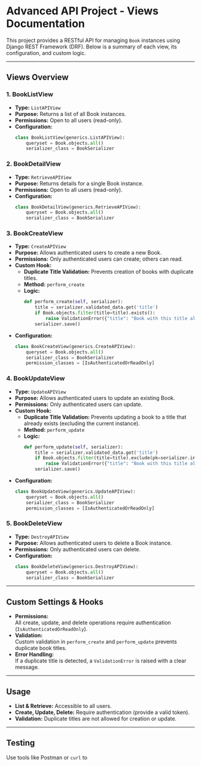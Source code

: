 # Advanced API Project - Views Documentation

This project provides a RESTful API for managing `Book` instances using Django REST Framework (DRF). Below is a summary of each view, its configuration, and custom logic.

---

## Views Overview

### 1. BookListView
- **Type:** `ListAPIView`
- **Purpose:** Returns a list of all Book instances.
- **Permissions:** Open to all users (read-only).
- **Configuration:**  
  ```python
  class BookListView(generics.ListAPIView):
      queryset = Book.objects.all()
      serializer_class = BookSerializer
  ```

### 2. BookDetailView
- **Type:** `RetrieveAPIView`
- **Purpose:** Returns details for a single Book instance.
- **Permissions:** Open to all users (read-only).
- **Configuration:**  
  ```python
  class BookDetailView(generics.RetrieveAPIView):
      queryset = Book.objects.all()
      serializer_class = BookSerializer
  ```

### 3. BookCreateView
- **Type:** `CreateAPIView`
- **Purpose:** Allows authenticated users to create a new Book.
- **Permissions:** Only authenticated users can create; others can read.
- **Custom Hook:**  
  - **Duplicate Title Validation:** Prevents creation of books with duplicate titles.
  - **Method:** `perform_create`
  - **Logic:**  
    ```python
    def perform_create(self, serializer):
        title = serializer.validated_data.get('title')
        if Book.objects.filter(title=title).exists():
            raise ValidationError({"title": "Book with this title already exists."})
        serializer.save()
    ```
- **Configuration:**  
  ```python
  class BookCreateView(generics.CreateAPIView):
      queryset = Book.objects.all()
      serializer_class = BookSerializer
      permission_classes = [IsAuthenticatedOrReadOnly]
  ```

### 4. BookUpdateView
- **Type:** `UpdateAPIView`
- **Purpose:** Allows authenticated users to update an existing Book.
- **Permissions:** Only authenticated users can update.
- **Custom Hook:**  
  - **Duplicate Title Validation:** Prevents updating a book to a title that already exists (excluding the current instance).
  - **Method:** `perform_update`
  - **Logic:**  
    ```python
    def perform_update(self, serializer):
        title = serializer.validated_data.get('title')
        if Book.objects.filter(title=title).exclude(pk=serializer.instance.pk).exists():
            raise ValidationError({"title": "Book with this title already exists."})
        serializer.save()
    ```
- **Configuration:**  
  ```python
  class BookUpdateView(generics.UpdateAPIView):
      queryset = Book.objects.all()
      serializer_class = BookSerializer
      permission_classes = [IsAuthenticatedOrReadOnly]
  ```

### 5. BookDeleteView
- **Type:** `DestroyAPIView`
- **Purpose:** Allows authenticated users to delete a Book instance.
- **Permissions:** Only authenticated users can delete.
- **Configuration:**  
  ```python
  class BookDeleteView(generics.DestroyAPIView):
      queryset = Book.objects.all()
      serializer_class = BookSerializer
  ```

---

## Custom Settings & Hooks

- **Permissions:**  
  All create, update, and delete operations require authentication (`IsAuthenticatedOrReadOnly`).
- **Validation:**  
  Custom validation in `perform_create` and `perform_update` prevents duplicate book titles.
- **Error Handling:**  
  If a duplicate title is detected, a `ValidationError` is raised with a clear message.

---

## Usage

- **List & Retrieve:** Accessible to all users.
- **Create, Update, Delete:** Require authentication (provide a valid token).
- **Validation:** Duplicate titles are not allowed for creation or update.

---

## Testing

Use tools like Postman or `curl` to